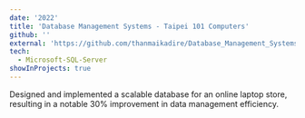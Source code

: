 ```yaml
---
date: '2022'
title: 'Database Management Systems - Taipei 101 Computers'
github: ''
external: 'https://github.com/thanmaikadire/Database_Management_Systems'
tech:
  - Microsoft-SQL-Server
showInProjects: true
---
```


Designed and implemented a scalable database for an online laptop store, resulting in a notable 30% improvement in data management efficiency.